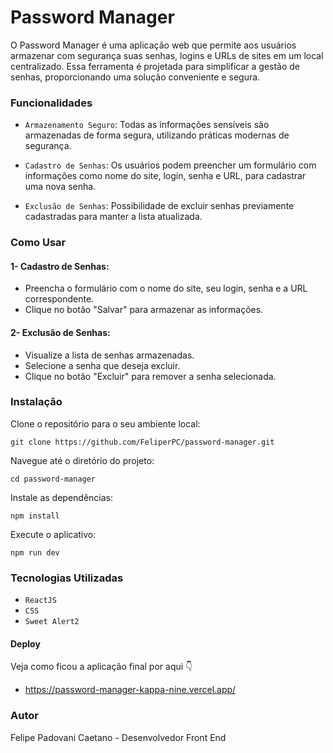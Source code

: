 # Password Manager
O Password Manager é uma aplicação web que permite aos usuários armazenar com segurança suas senhas, logins e URLs de sites em um local centralizado. Essa ferramenta é projetada para simplificar a gestão de senhas, proporcionando uma solução conveniente e segura.

### Funcionalidades
- `Armazenamento Seguro`: Todas as informações sensíveis são armazenadas de forma segura, utilizando práticas modernas de segurança.

- `Cadastro de Senhas`: Os usuários podem preencher um formulário com informações como nome do site, login, senha e URL, para cadastrar uma nova senha.

- `Exclusão de Senhas`: Possibilidade de excluir senhas previamente cadastradas para manter a lista atualizada.

### Como Usar
 #### 1- Cadastro de Senhas:
- Preencha o formulário com o nome do site, seu login, senha e a URL correspondente.
- Clique no botão "Salvar" para armazenar as informações.
#### 2- Exclusão de Senhas:

- Visualize a lista de senhas armazenadas.
- Selecione a senha que deseja excluir.
- Clique no botão "Excluir" para remover a senha selecionada.

### Instalação
Clone o repositório para o seu ambiente local:

```
git clone https://github.com/FeliperPC/password-manager.git
```
Navegue até o diretório do projeto:

``````
cd password-manager
``````
Instale as dependências:

``````
npm install
``````
Execute o aplicativo:
``````
npm run dev
``````

### Tecnologias Utilizadas
- `ReactJS`
- `CSS`
- `Sweet Alert2`

#### Deploy 
Veja como ficou a aplicação final por aqui 👇 
- https://password-manager-kappa-nine.vercel.app/

### Autor
Felipe Padovani Caetano - Desenvolvedor Front End